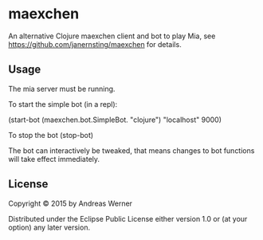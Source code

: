 # maexchen

An alternative Clojure maexchen client and bot to play Mia, see 
https://github.com/janernsting/maexchen for details.

## Usage

The mia server must be running.  

To start the simple bot (in a repl):

(start-bot (maexchen.bot.SimpleBot. "clojure") "localhost" 9000)

To stop the bot 
(stop-bot)

The bot can interactively be tweaked, that means changes to bot functions
will take effect immediately.

## License

Copyright © 2015 by Andreas Werner

Distributed under the Eclipse Public License either version 1.0 or (at
your option) any later version.
